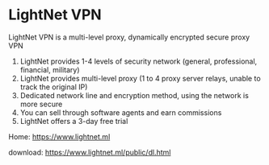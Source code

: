 # LightNet VPN

LightNet VPN is a multi-level proxy, dynamically encrypted secure proxy VPN

1. LightNet provides 1-4 levels of security network (general, professional, financial, military)
2. LightNet provides multi-level proxy (1 to 4 proxy server relays, unable to track the original IP)
3. Dedicated network line and encryption method, using the network is more secure
4. You can sell through software agents and earn commissions
5. LightNet offers a 3-day free trial

Home:     https://www.lightnet.ml

download: https://www.lightnet.ml/public/dl.html
